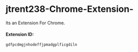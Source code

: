 # jtrent238-Chrome-Extension-
Its an Extension For Chrome.
#### Extension ID:
```ID
gdfpcdmgjnhodeffjpmadgplficgdiln
```
